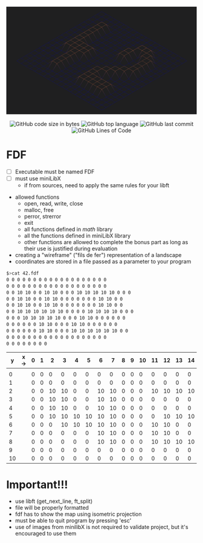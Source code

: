 
![](cover-fdf-bonus.png)

<p align="center">
<img alt="GitHub code size in bytes" src="https://img.shields.io/github/languages/code-size/Keisn1/fdf?color=blueviolet" />
<img alt="GitHub top language" src="https://img.shields.io/github/languages/top/Keisn1/fdf?color=blue" />
<img alt="GitHub last commit" src="https://img.shields.io/github/last-commit/Keisn1/fdf?color=brightgreen" />
<img alt="GitHub Lines of Code" src="https://tokei.rs/b1/github/Keisn1/fdf?category=code" />
</p>

# FDF

- [ ] Executable must be named FDF
- [ ] must use miniLibX
  - if from sources, need to apply the same rules for your libft
- allowed functions
  - open, read, write, close
  - malloc, free
  - perror, strerror
  - exit
  - all functions defined in *math* library
  - all the functions defined in miniLibX library
  - other functions are allowed to complete the bonus part as long as
    their use is justified during evaluation
- creating a "wireframe" ("fils de fer") representation of a landscape
- coordinates are stored in a file passed as a parameter to your program

``` bash
$>cat 42.fdf
0 0 0 0 0 0 0 0 0 0 0 0 0 0 0 0 0 0 0
0 0 0 0 0 0 0 0 0 0 0 0 0 0 0 0 0 0 0
0 0 10 10 0 0 10 10 0 0 0 10 10 10 10 10 0 0 0
0 0 10 10 0 0 10 10 0 0 0 0 0 0 0 10 10 0 0
0 0 10 10 0 0 10 10 0 0 0 0 0 0 0 10 10 0 0
0 0 10 10 10 10 10 10 0 0 0 0 10 10 10 10 0 0 0
0 0 0 10 10 10 10 10 0 0 0 10 10 0 0 0 0 0 0
0 0 0 0 0 0 10 10 0 0 0 10 10 0 0 0 0 0 0
0 0 0 0 0 0 10 10 0 0 0 10 10 10 10 10 10 0 0
0 0 0 0 0 0 0 0 0 0 0 0 0 0 0 0 0 0 0
0 0 0 0 0 0 0 0
```

| y   | x-\> | 0   | 1   | 2   | 3   | 4   | 5   | 6   | 7   | 8   | 9   | 10  | 11  | 12  | 13  | 14  | 15  | 16  | 17  | 18  |
|-----|------|-----|-----|-----|-----|-----|-----|-----|-----|-----|-----|-----|-----|-----|-----|-----|-----|-----|-----|-----|
|     |      |     |     |     |     |     |     |     |     |     |     |     |     |     |     |     |     |     |     |     |
| 0   |      | 0   | 0   | 0   | 0   | 0   | 0   | 0   | 0   | 0   | 0   | 0   | 0   | 0   | 0   | 0   | 0   | 0   | 0   | 0   |
| 1   |      | 0   | 0   | 0   | 0   | 0   | 0   | 0   | 0   | 0   | 0   | 0   | 0   | 0   | 0   | 0   | 0   | 0   | 0   | 0   |
| 2   |      | 0   | 0   | 10  | 10  | 0   | 0   | 10  | 10  | 0   | 0   | 0   | 10  | 10  | 10  | 10  | 10  | 0   | 0   | 0   |
| 3   |      | 0   | 0   | 10  | 10  | 0   | 0   | 10  | 10  | 0   | 0   | 0   | 0   | 0   | 0   | 0   | 10  | 10  | 0   | 0   |
| 4   |      | 0   | 0   | 10  | 10  | 0   | 0   | 10  | 10  | 0   | 0   | 0   | 0   | 0   | 0   | 0   | 10  | 10  | 0   | 0   |
| 5   |      | 0   | 0   | 10  | 10  | 10  | 10  | 10  | 10  | 0   | 0   | 0   | 0   | 10  | 10  | 10  | 10  | 0   | 0   | 0   |
| 6   |      | 0   | 0   | 0   | 10  | 10  | 10  | 10  | 10  | 0   | 0   | 0   | 10  | 10  | 0   | 0   | 0   | 0   | 0   | 0   |
| 7   |      | 0   | 0   | 0   | 0   | 0   | 0   | 10  | 10  | 0   | 0   | 0   | 10  | 10  | 0   | 0   | 0   | 0   | 0   | 0   |
| 8   |      | 0   | 0   | 0   | 0   | 0   | 0   | 10  | 10  | 0   | 0   | 0   | 10  | 10  | 10  | 10  | 10  | 10  | 0   | 0   |
| 9   |      | 0   | 0   | 0   | 0   | 0   | 0   | 0   | 0   | 0   | 0   | 0   | 0   | 0   | 0   | 0   | 0   | 0   | 0   | 0   |
| 10  |      | 0   | 0   | 0   | 0   | 0   | 0   | 0   | 0   | 0   | 0   | 0   | 0   | 0   | 0   | 0   | 0   | 0   | 0   | 0   |

# Important!!!

- use libft (get_next_line, ft_split)
- file will be properly formatted
- fdf has to show the map using isometric projection
- must be able to quit program by pressing 'esc'
- use of images from minilibX is not required to validate project, but
  it's encouraged to use them
